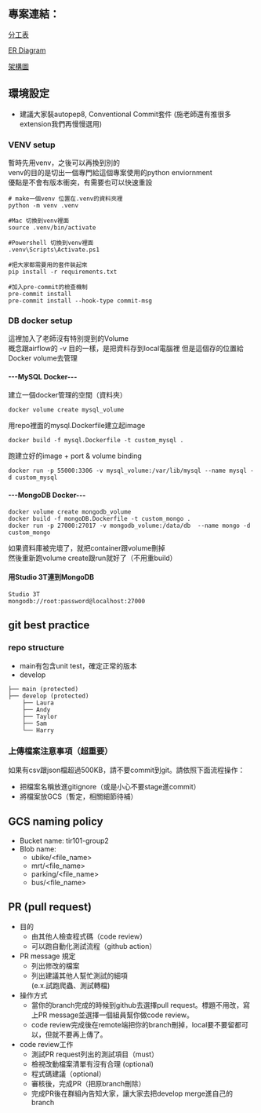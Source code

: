 ## 專案連結：

[分工表](https://docs.google.com/spreadsheets/d/192cv0yhH5I2HEuUncVxM5WYClSlzizC1hz-yZv_hMn4/edit#gid=1988742745)

[ER Diagram](https://dbdiagram.io/d/Project-combined-662b04d803593b6b61012192)

[架構圖](https://lucid.app/lucidchart/b1978d28-7162-4634-b3ce-640b2b7bc1a8/edit?viewport_loc=-1597%2C35%2C2365%2C1367%2C0_0&invitationId=inv_5f9fba4b-a798-44a4-b7c7-0c9a7189b971)


## 環境設定

- 建議大家裝autopep8, Conventional Commit套件 (施老師還有推很多extension我們再慢慢選用)

### VENV setup
暫時先用venv，之後可以再換到別的\
venv的目的是切出一個專門給這個專案使用的python enviornment\
優點是不會有版本衝突，有需要也可以快速重設

```
# make一個venv 位置在.venv的資料夾裡
python -m venv .venv  

#Mac 切換到venv裡面
source .venv/bin/activate

#Powershell 切換到venv裡面
.venv\Scripts\Activate.ps1

#把大家都需要用的套件裝起來
pip install -r requirements.txt

#加入pre-commit的檢查機制
pre-commit install
pre-commit install --hook-type commit-msg

```

### DB docker setup
這裡加入了老師沒有特別提到的Volume\
概念跟airflow的 -v 目的一樣，是把資料存到local電腦裡
但是這個存的位置給Docker volume去管理

#### ---MySQL Docker---
建立一個docker管理的空間（資料夾）
```
docker volume create mysql_volume
```
用repo裡面的mysql.Dockerfile建立起image
```
docker build -f mysql.Dockerfile -t custom_mysql .
```
跑建立好的image + port & volume binding
```
docker run -p 55000:3306 -v mysql_volume:/var/lib/mysql --name mysql -d custom_mysql
```
#### ---MongoDB Docker---

```
docker volume create mongodb_volume
docker build -f mongoDB.Dockerfile -t custom_mongo .
docker run -p 27000:27017 -v mongodb_volume:/data/db  --name mongo -d custom_mongo
```
如果資料庫被完壞了，就把container跟volume刪掉\
然後重新跑volume create跟run就好了（不用重build）

#### 用Studio 3T連到MongoDB
```
Studio 3T
mongodb://root:password@localhost:27000
```


## git best practice
### repo structure
- main有包含unit test，確定正常的版本
- develop 
```
├── main (protected)
├── develop (protected)
    ├── Laura
    ├── Andy
    ├── Taylor
    ├── Sam
    └── Harry
```
### 上傳檔案注意事項（超重要）
如果有csv跟json檔超過500KB，請不要commit到git。請依照下面流程操作：
- 把檔案名稱放進gitignore（或是小心不要stage進commit）
- 將檔案放GCS（暫定，相關細節待補）

## GCS naming policy
- Bucket name: tir101-group2
- Blob name: 
    - ubike/<file_name>
    - mrt/<file_name>
    - parking/<file_name>
    - bus/<file_name>

## PR (pull request)

- 目的
    - 由其他人檢查程式碼（code review）
    - 可以跑自動化測試流程（github action）
- PR message 規定
    - 列出修改的檔案
    - 列出建議其他人幫忙測試的細項 
   <br>(e.x.試跑爬蟲、測試轉檔)</br>
- 操作方式
    - 當你的branch完成的時候到github去選擇pull request。標題不用改，寫上PR message並選擇一個組員幫你做code review。
    - code review完成後在remote端把你的branch刪掉，local要不要留都可以，但就不要再上傳了。
- code review工作
    - 測試PR request列出的測試項目（must）
    - 檢視改動檔案清單有沒有合理 (optional)
    - 程式碼建議（optional）
    - 審核後，完成PR（把原branch刪除）
    - 完成PR後在群組內告知大家，讓大家去把develop merge進自己的branch

